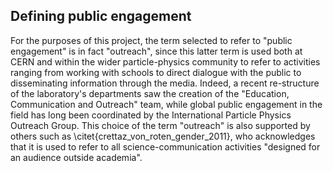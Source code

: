 ## Defining public engagement

For the purposes of this project, the term selected to refer to "public engagement" is in fact "outreach", since this latter term is used both at CERN and within the wider particle-physics community to refer to activities ranging from working with schools to direct dialogue with the public to disseminating information through the media.
Indeed, a recent re-structure of the laboratory's departments saw the creation of the "Education, Communication and Outreach" team, while global public engagement in the field has long been coordinated by the International Particle Physics Outreach Group.
This choice of the term "outreach" is also supported by others such as \citet{crettaz_von_roten_gender_2011}, who acknowledges that it is used to refer to all science-communication activities "designed for an audience outside academia".
